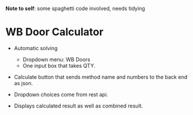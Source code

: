 **Note to self**: some spaghetti code involved, needs tidying

# WB Door Calculator

- Automatic solving

  - Dropdown menu: WB Doors
  - One input box that takes QTY.

- Calculate button that sends method name and numbers to the back end as json.

- Dropdown choices come from rest api.

- Displays calculated result as well as combined result.
